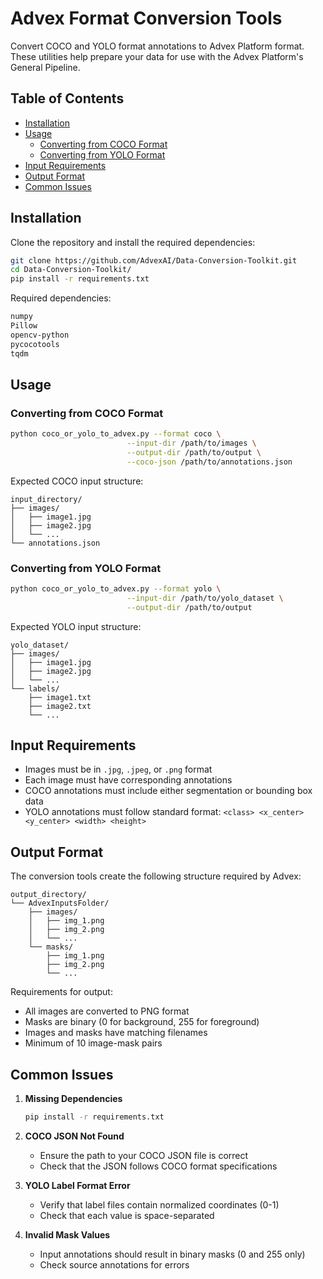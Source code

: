 # Advex Format Conversion Tools

Convert COCO and YOLO format annotations to Advex Platform format. These utilities help prepare your data for use with the Advex Platform's General Pipeline.

## Table of Contents

- [Installation](#installation)
- [Usage](#usage)
  - [Converting from COCO Format](#converting-from-coco-format)
  - [Converting from YOLO Format](#converting-from-yolo-format)
- [Input Requirements](#input-requirements)
- [Output Format](#output-format)
- [Common Issues](#common-issues)

## Installation

Clone the repository and install the required dependencies:

```bash
git clone https://github.com/AdvexAI/Data-Conversion-Toolkit.git
cd Data-Conversion-Toolkit/
pip install -r requirements.txt
```

Required dependencies:
```txt
numpy
Pillow
opencv-python
pycocotools
tqdm
```

## Usage

### Converting from COCO Format

```bash
python coco_or_yolo_to_advex.py --format coco \
                          --input-dir /path/to/images \
                          --output-dir /path/to/output \
                          --coco-json /path/to/annotations.json
```

Expected COCO input structure:
```
input_directory/
├── images/
│   ├── image1.jpg
│   ├── image2.jpg
│   └── ...
└── annotations.json
```

### Converting from YOLO Format

```bash
python coco_or_yolo_to_advex.py --format yolo \
                          --input-dir /path/to/yolo_dataset \
                          --output-dir /path/to/output
```

Expected YOLO input structure:
```
yolo_dataset/
├── images/
│   ├── image1.jpg
│   ├── image2.jpg
│   └── ...
└── labels/
    ├── image1.txt
    ├── image2.txt
    └── ...
```

## Input Requirements

- Images must be in `.jpg`, `.jpeg`, or `.png` format
- Each image must have corresponding annotations
- COCO annotations must include either segmentation or bounding box data
- YOLO annotations must follow standard format: `<class> <x_center> <y_center> <width> <height>`

## Output Format

The conversion tools create the following structure required by Advex:

```
output_directory/
└── AdvexInputsFolder/
    ├── images/
    │   ├── img_1.png
    │   ├── img_2.png
    │   └── ...
    └── masks/
        ├── img_1.png
        ├── img_2.png
        └── ...
```

Requirements for output:
- All images are converted to PNG format
- Masks are binary (0 for background, 255 for foreground)
- Images and masks have matching filenames
- Minimum of 10 image-mask pairs


## Common Issues

1. **Missing Dependencies**
   ```bash
   pip install -r requirements.txt
   ```

2. **COCO JSON Not Found**
   - Ensure the path to your COCO JSON file is correct
   - Check that the JSON follows COCO format specifications

3. **YOLO Label Format Error**
   - Verify that label files contain normalized coordinates (0-1)
   - Check that each value is space-separated

4. **Invalid Mask Values**
   - Input annotations should result in binary masks (0 and 255 only)
   - Check source annotations for errors
